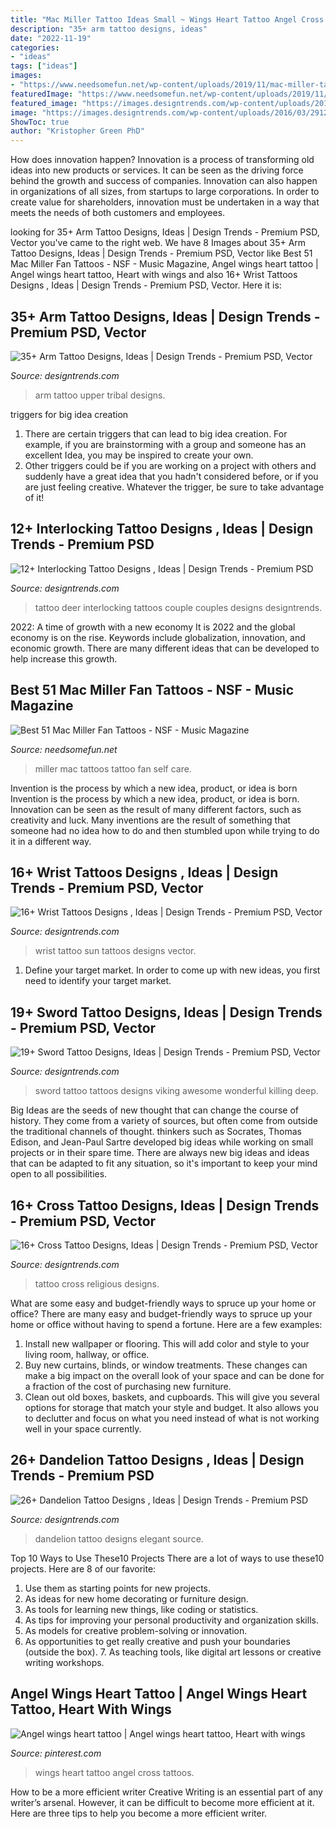 ```yaml
---
title: "Mac Miller Tattoo Ideas Small ~ Wings Heart Tattoo Angel Cross Tattoos"
description: "35+ arm tattoo designs, ideas"
date: "2022-11-19"
categories:
- "ideas"
tags: ["ideas"]
images:
- "https://www.needsomefun.net/wp-content/uploads/2019/11/mac-miller-tattoos-19.jpg"
featuredImage: "https://www.needsomefun.net/wp-content/uploads/2019/11/mac-miller-tattoos-19.jpg"
featured_image: "https://images.designtrends.com/wp-content/uploads/2016/02/26050539/Religious-Cross-Tattoo.jpg"
image: "https://images.designtrends.com/wp-content/uploads/2016/03/29122819/Black-Sun-Tattoo-On-Wrist.jpg"
ShowToc: true
author: "Kristopher Green PhD"
---
```



How does innovation happen?
Innovation is a process of transforming old ideas into new products or services. It can be seen as the driving force behind the growth and success of companies. Innovation can also happen in organizations of all sizes, from startups to large corporations. In order to create value for shareholders, innovation must be undertaken in a way that meets the needs of both customers and employees.

	

		
looking for 35+ Arm Tattoo Designs, Ideas | Design Trends - Premium PSD, Vector you've came to the right web. We have 8 Images about 35+ Arm Tattoo Designs, Ideas | Design Trends - Premium PSD, Vector like Best 51 Mac Miller Fan Tattoos - NSF - Music Magazine, Angel wings heart tattoo | Angel wings heart tattoo, Heart with wings and also 16+ Wrist Tattoos Designs , Ideas | Design Trends - Premium PSD, Vector. Here it is:
		
    
## 35+ Arm Tattoo Designs, Ideas | Design Trends - Premium PSD, Vector

<img loading=lazy src="https://images.designtrends.com/wp-content/uploads/2016/11/30150819/Tribal-upper-arm-tattoo1.jpg" onerror="this.onerror=null;this.src='https://tse3.mm.bing.net/th?id=OIP.d0XroZzbljx1hOrA3dsyBgHaHa&amp;pid=15.1';" alt="35+ Arm Tattoo Designs, Ideas | Design Trends - Premium PSD, Vector">

_Source: designtrends.com_

>arm tattoo upper tribal designs. 

	

triggers for big idea creation
1. There are certain triggers that can lead to big idea creation. For example, if you are brainstorming with a group and someone has an excellent Idea, you may be inspired to create your own. 
2. Other triggers could be if you are working on a project with others and suddenly have a great idea that you hadn't considered before, or if you are just feeling creative. Whatever the trigger, be sure to take advantage of it!

    
## 12+ Interlocking Tattoo Designs , Ideas | Design Trends - Premium PSD

<img loading=lazy src="https://images.designtrends.com/wp-content/uploads/2016/02/28131812/Deer-Interlocking-Tattoo.jpg" onerror="this.onerror=null;this.src='https://tse2.mm.bing.net/th?id=OIP.Sgdq5zCKuuSRRKt0Oyc_4gHaHa&amp;pid=15.1';" alt="12+ Interlocking Tattoo Designs , Ideas | Design Trends - Premium PSD">

_Source: designtrends.com_

>tattoo deer interlocking tattoos couple couples designs designtrends. 

	

2022: A time of growth with a new economy
It is 2022 and the global economy is on the rise. Keywords include globalization, innovation, and economic growth. There are many different ideas that can be developed to help increase this growth.

    
## Best 51 Mac Miller Fan Tattoos - NSF - Music Magazine

<img loading=lazy src="https://www.needsomefun.net/wp-content/uploads/2019/11/mac-miller-tattoos-19.jpg" onerror="this.onerror=null;this.src='https://tse4.mm.bing.net/th?id=OIP.81xBw3vOceQE9ek_85579gAAAA&amp;pid=15.1';" alt="Best 51 Mac Miller Fan Tattoos - NSF - Music Magazine">

_Source: needsomefun.net_

>miller mac tattoos tattoo fan self care. 

	

Invention is the process by which a new idea, product, or idea is born
Invention is the process by which a new idea, product, or idea is born. Innovation can be seen as the result of many different factors, such as creativity and luck. Many inventions are the result of something that someone had no idea how to do and then stumbled upon while trying to do it in a different way.

    
## 16+ Wrist Tattoos Designs , Ideas | Design Trends - Premium PSD, Vector

<img loading=lazy src="https://images.designtrends.com/wp-content/uploads/2016/03/29122819/Black-Sun-Tattoo-On-Wrist.jpg" onerror="this.onerror=null;this.src='https://tse3.mm.bing.net/th?id=OIP.Yry4CPFenTib154eimUJLQHaHa&amp;pid=15.1';" alt="16+ Wrist Tattoos Designs , Ideas | Design Trends - Premium PSD, Vector">

_Source: designtrends.com_

>wrist tattoo sun tattoos designs vector. 

	

1. Define your target market. In order to come up with new ideas, you first need to identify your target market.

    
## 19+ Sword Tattoo Designs, Ideas | Design Trends - Premium PSD, Vector

<img loading=lazy src="https://images.designtrends.com/wp-content/uploads/2016/03/25082712/Wonderful-Sword-Tattoos.jpg" onerror="this.onerror=null;this.src='https://tse3.mm.bing.net/th?id=OIP.KiJ2MruuWWlRc-vLPeZ4-QHaHa&amp;pid=15.1';" alt="19+ Sword Tattoo Designs, Ideas | Design Trends - Premium PSD, Vector">

_Source: designtrends.com_

>sword tattoo tattoos designs viking awesome wonderful killing deep. 

	

Big Ideas are the seeds of new thought that can change the course of history. They come from a variety of sources, but often come from outside the traditional channels of thought. thinkers such as Socrates, Thomas Edison, and Jean-Paul Sartre developed big ideas while working on small projects or in their spare time. There are always new big ideas and ideas that can be adapted to fit any situation, so it's important to keep your mind open to all possibilities.

    
## 16+ Cross Tattoo Designs, Ideas | Design Trends - Premium PSD, Vector

<img loading=lazy src="https://images.designtrends.com/wp-content/uploads/2016/02/26050539/Religious-Cross-Tattoo.jpg" onerror="this.onerror=null;this.src='https://tse1.mm.bing.net/th?id=OIP.gtncHrxUgOk2zbXoglriFwHaIm&amp;pid=15.1';" alt="16+ Cross Tattoo Designs, Ideas | Design Trends - Premium PSD, Vector">

_Source: designtrends.com_

>tattoo cross religious designs. 

	

What are some easy and budget-friendly ways to spruce up your home or office?
There are many easy and budget-friendly ways to spruce up your home or office without having to spend a fortune. Here are a few examples: 
1. Install new wallpaper or flooring. This will add color and style to your living room, hallway, or office. 
2. Buy new curtains, blinds, or window treatments. These changes can make a big impact on the overall look of your space and can be done for a fraction of the cost of purchasing new furniture. 
3. Clean out old boxes, baskets, and cupboards. This will give you several options for storage that match your style and budget. It also allows you to declutter and focus on what you need instead of what is not working well in your space currently. 

    
## 26+ Dandelion Tattoo Designs , Ideas | Design Trends - Premium PSD

<img loading=lazy src="https://images.designtrends.com/wp-content/uploads/2016/03/28071541/Elegant-Dandelion-Tattoo.jpg" onerror="this.onerror=null;this.src='https://tse1.mm.bing.net/th?id=OIP.RkVSUNuhsGBKB2gIdPII6gHaHa&amp;pid=15.1';" alt="26+ Dandelion Tattoo Designs , Ideas | Design Trends - Premium PSD">

_Source: designtrends.com_

>dandelion tattoo designs elegant source. 

	

Top 10 Ways to Use These10 Projects
There are a lot of ways to use these10 projects. Here are 8 of our favorite:
1. Use them as starting points for new projects.
2. As ideas for new home decorating or furniture design.
3. As tools for learning new things, like coding or statistics.
4. As tips for improving your personal productivity and organization skills.
5. As models for creative problem-solving or innovation.
6. As opportunities to get really creative and push your boundaries (outside the box).      7. As teaching tools, like digital art lessons or creative writing workshops. 
    
## Angel Wings Heart Tattoo | Angel Wings Heart Tattoo, Heart With Wings

<img loading=lazy src="https://i.pinimg.com/736x/28/e3/6b/28e36ba74803eafb6de9033eb443a828.jpg" onerror="this.onerror=null;this.src='https://tse3.mm.bing.net/th?id=OIP.9-sizFShPZhDZdZZ4l-ElQHaGf&amp;pid=15.1';" alt="Angel wings heart tattoo | Angel wings heart tattoo, Heart with wings">

_Source: pinterest.com_

>wings heart tattoo angel cross tattoos. 

	

How to be a more efficient writer
Creative Writing is an essential part of any writer’s arsenal. However, it can be difficult to become more efficient at it. Here are three tips to help you become a more efficient writer.

